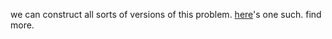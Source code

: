 we can construct all sorts of versions of this problem. [here](https://twitter.com/SteveStuWill/status/1667924657016586245)'s one such. find more.